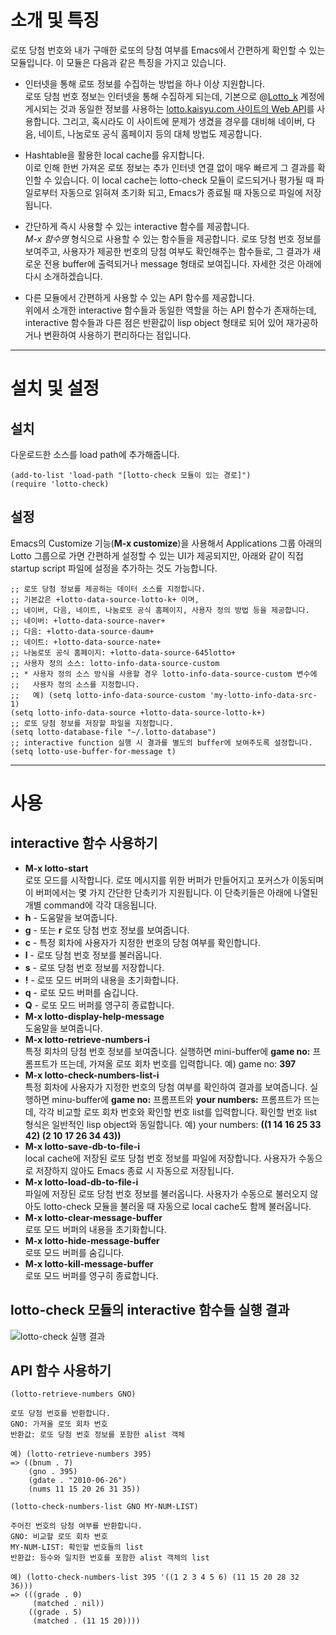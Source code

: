 # 소개 및 특징

로또 당첨 번호와 내가 구매한 로또의 당첨 여부를 Emacs에서 간편하게 확인할 수 있는 모듈입니다. 이 모듈은 다음과 같은 특징을 가지고 있습니다.

 * 인터넷을 통해 로또 정보를 수집하는 방법을 하나 이상 지원합니다.<br />
 로또 당첨 번호 정보는 인터넷을 통해 수집하게 되는데, 기본으로 @[Lotto\_k][1] 계정에 게시되는 것과 동일한 정보를 사용하는 [lotto.kaisyu.com 사이트의 Web API][2]를 사용합니다. 그리고, 혹시라도 이 사이트에 문제가 생겼을 경우를 대비해 네이버, 다음, 네이트, 나눔로또 공식 홈페이지 등의 대체 방법도 제공합니다.

 * Hashtable을 활용한 local cache를 유지합니다.<br />
 이로 인해 한번 가져온 로또 정보는 추가 인터넷 연결 없이 매우 빠르게 그 결과를 확인할 수 있습니다. 이 local cache는 lotto-check 모듈이 로드되거나 평가될 때 파일로부터 자동으로 읽혀져 초기화 되고, Emacs가 종료될 때 자동으로 파일에 저장됩니다.

 * 간단하게 즉시 사용할 수 있는 interactive 함수를 제공합니다.<br />
 *M-x 함수명* 형식으로 사용할 수 있는 함수들을 제공합니다. 로또 당첨 번호 정보를 보여주고, 사용자가 제공한 번호의 당첨 여부도 확인해주는 함수들로, 그 결과가 새로운 전용 buffer에 출력되거나 message 형태로 보여집니다. 자세한 것은 아래에 다시 소개하겠습니다.

 * 다른 모듈에서 간편하게 사용할 수 있는 API 함수를 제공합니다.<br />
 위에서 소개한 interactive 함수들과 동일한 역할을 하는 API 함수가 존재하는데, interactive 함수들과 다른 점은 반환값이 lisp object 형태로 되어 있어 재가공하거나 변환하여 사용하기 편리하다는 점입니다.

----

# 설치 및 설정

## 설치

다운로드한 소스를 load path에 추가해줍니다. 

    (add-to-list 'load-path "[lotto-check 모듈이 있는 경로]")
    (require 'lotto-check)

## 설정

Emacs의 Customize 기능(**M-x customize**)을 사용해서 Applications 그룹 아래의 Lotto 그룹으로 가면 간편하게 설정할 수 있는 UI가 제공되지만, 아래와 같이 직접 startup script 파일에 설정을 추가하는 것도 가능합니다. 

    ;; 로또 당첨 정보를 제공하는 데이터 소스를 지정합니다.
    ;; 기본값은 +lotto-data-source-lotto-k+ 이며,
    ;; 네이버, 다음, 네이트, 나눔로또 공식 홈페이지, 사용자 정의 방법 등을 제공합니다.
    ;; 네이버: +lotto-data-source-naver+
    ;; 다음: +lotto-data-source-daum+
    ;; 네이트: +lotto-data-source-nate+
    ;; 나눔로또 공식 홈페이지: +lotto-data-source-645lotto+
    ;; 사용자 정의 소스: lotto-info-data-source-custom
    ;; * 사용자 정의 소스 방식을 사용할 경우 lotto-info-data-source-custom 변수에
    ;;   사용자 정의 소스를 지정합니다.
    ;;   예) (setq lotto-info-data-source-custom 'my-lotto-info-data-src-1)
    (setq lotto-info-data-source +lotto-data-source-lotto-k+)
    ;; 로또 당첨 정보를 저장할 파일을 지정합니다.
    (setq lotto-database-file "~/.lotto-database")
    ;; interactive function 실행 시 결과를 별도의 buffer에 보여주도록 설정합니다.
    (setq lotto-use-buffer-for-message t)

----

# 사용

## interactive 함수 사용하기

 * **M-x lotto-start** <br/>
 로또 모드를 시작합니다. 로또 메시지를 위한 버퍼가 만들어지고 포커스가 이동되며 이 버퍼에서는 몇 가지 간단한 단축키가 지원됩니다. 이 단축키들은 아래에 나열된 개별 command에 각각 대응됩니다.
  * **h** - 도움말을 보여줍니다.
  * **g** - 또는 **r** 로또 당첨 번호 정보를 보여줍니다.
  * **c** - 특정 회차에 사용자가 지정한 번호의 당첨 여부를 확인합니다.
  * **l** - 로또 당첨 번호 정보를 불러옵니다.
  * **s** - 로또 당첨 번호 정보를 저장합니다.
  * **!** - 로또 모드 버퍼의 내용을 초기화합니다.
  * **q** - 로또 모드 버퍼를 숨깁니다.
  * **Q** - 로또 모드 버퍼를 영구히 종료합니다.
 * **M-x lotto-display-help-message** <br />
 도움말을 보여줍니다.
 * **M-x lotto-retrieve-numbers-i** <br />
 특정 회차의 당첨 번호 정보를 보여줍니다. 실행하면 mini-buffer에 **game no:** 프롬프트가 뜨는데, 가져올 로또 회차 번호를 입력합니다.
  예) game no: **397**
 * **M-x lotto-check-numbers-list-i** <br />
 특정 회차에 사용자가 지정한 번호의 당첨 여부를 확인하여 결과를 보여줍니다. 실행하면 minu-buffer에 **game no:** 프롬프트와 **your numbers:** 프롬프트가 뜨는데, 각각 비교할 로또 회차 번호와 확인할 번호 list를 입력합니다. 확인할 번호 list 형식은 일반적인 lisp object와 동일합니다.
  예) your numbers: **((1 14 16 25 33 42) (2 10 17 26 34 43))**
 * **M-x lotto-save-db-to-file-i** <br />
 local cache에 저장된 로또 당첨 번호 정보를 파일에 저장합니다. 사용자가 수동으로 저장하지 않아도 Emacs 종료 시 자동으로 저장됩니다.
 * **M-x lotto-load-db-to-file-i** <br />
 파일에 저장된 로또 당첨 번호 정보를 불러옵니다. 사용자가 수동으로 불러오지 않아도 lotto-check 모듈을 불러올 때 자동으로 local cache도 함께 불러옵니다.
 * **M-x lotto-clear-message-buffer** <br />
 로또 모드 버퍼의 내용을 초기화합니다.
 * **M-x lotto-hide-message-buffer** <br />
 로또 모드 버퍼를 숨깁니다.
 * **M-x lotto-kill-message-buffer** <br />
 로또 모드 버퍼를 영구히 종료합니다.

## lotto-check 모듈의 interactive 함수들 실행 결과

 ![lotto-check 실행 결과](http://4.bp.blogspot.com/-XFYnMiuk7C8/Ta0PNgMZKUI/AAAAAAAAAms/ybkBKnk4xKc/s1600/lotto-check-el.png)

## API 함수 사용하기

    (lotto-retrieve-numbers GNO)
    
    로또 당첨 번호를 반환합니다.
    GNO: 가져올 로또 회차 번호
    반환값: 로또 당첨 번호 정보를 포함한 alist 객체
    
    예) (lotto-retrieve-numbers 395)
    => ((bnum . 7)
        (gno . 395)
        (gdate . "2010-06-26")
        (nums 11 15 20 26 31 35))

    (lotto-check-numbers-list GNO MY-NUM-LIST)
    
    주어진 번호의 당첨 여부를 반환합니다.
    GNO: 비교할 로또 회차 번호
    MY-NUM-LIST: 확인할 번호들의 list
    반환값: 등수와 일치한 번호를 포함한 alist 객체의 list
    
    예) (lotto-check-numbers-list 395 '((1 2 3 4 5 6) (11 15 20 28 32 36)))
    => (((grade . 0)
         (matched . nil))
        ((grade . 5)
         (matched . (11 15 20))))


[1]: http://twitter.com/lotto_k
[2]: http://blog.kaisyu.com/2010/07/web-api.html
